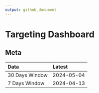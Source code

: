 ```yaml
---
output: github_document
---
```


# Targeting Dashboard



## Meta


|Data           |Latest     |
|:--------------|:----------|
|30 Days Window |2024-05-04 |
|7 Days Window  |2024-04-13 |
